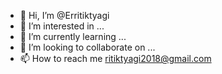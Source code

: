 - 👋 Hi, I’m @Erritiktyagi
- 👀 I’m interested in ...
- 🌱 I’m currently learning ...
- 💞️ I’m looking to collaborate on ...
- 📫 How to reach me ritiktyagi2018@gmail.com

<!---
Erritiktyagi/Erritiktyagi is a ✨ special ✨ repository because its `README.md` (this file) appears on your GitHub profile.
You can click the Preview link to take a look at your changes.
--->
